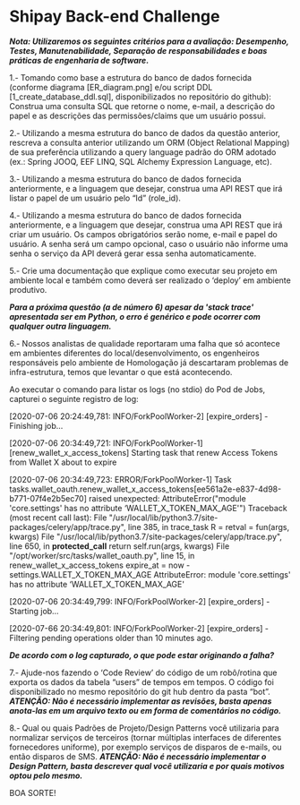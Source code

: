 # Shipay Back-end Challenge

***Nota: Utilizaremos os seguintes critérios para a avaliação: Desempenho, Testes, Manutenabilidade, Separação de responsabilidades e boas práticas de engenharia de software.***

1.- Tomando como base a estrutura do banco de dados fornecida (conforme diagrama [ER_diagram.png] e/ou script DDL [1_create_database_ddl.sql], disponibilizados no repositório do github): Construa uma consulta SQL que retorne o nome, e-mail, a descrição do papel e as descrições das permissões/claims que um usuário possui.

2.- Utilizando a mesma estrutura do banco de dados da questão anterior, rescreva a consulta anterior utilizando um ORM (Object Relational Mapping) de sua preferência utilizando a query language padrão do ORM adotado (ex.: Spring JOOQ, EEF LINQ, SQL Alchemy Expression Language, etc).

3.- Utilizando a mesma estrutura do banco de dados fornecida anteriormente, e a linguagem que desejar, construa uma API REST que irá listar o papel de um usuário pelo “Id” (role_id).

4.- Utilizando a mesma estrutura do banco de dados fornecida anteriormente, e a linguagem que desejar, construa uma API REST que irá criar um usuário. Os campos obrigatórios serão nome, e-mail e papel do usuário. A senha será um campo opcional, caso o usuário não informe uma senha o serviço da API deverá gerar essa senha automaticamente.

5.- Crie uma documentação que explique como executar seu projeto em ambiente local e também como deverá ser realizado o ‘deploy’ em ambiente produtivo.

***Para a próxima questão (a de número 6) apesar da 'stack trace' apresentada ser em Python, o erro é genérico e pode ocorrer com qualquer outra linguagem.***

6.- Nossos analistas de qualidade reportaram uma falha que só acontece em ambientes diferentes do local/desenvolvimento, os engenheiros responsáveis pelo ambiente de Homologação já descartaram problemas de infra-estrutura, temos que levantar o que está acontecendo.

Ao executar o comando para listar os logs (no stdio) do Pod de Jobs, capturei o seguinte registro de log:

[2020-07-06 20:24:49,781: INFO/ForkPoolWorker-2] [expire_orders] - Finishing job…

[2020-07-06 20:34:49,721: INFO/ForkPoolWorker-1] [renew_wallet_x_access_tokens] Starting task that renew Access Tokens from Wallet X about to expire

[2020-07-06 20:34:49,723: ERROR/ForkPoolWorker-1] Task tasks.wallet_oauth.renew_wallet_x_access_tokens[ee561a2e-e837-4d98-b771-07f4e2b5ec70] raised unexpected: AttributeError("module 'core.settings' has no attribute ‘WALLET_X_TOKEN_MAX_AGE'")
Traceback (most recent call last):
  File "/usr/local/lib/python3.7/site-packages/celery/app/trace.py", line 385, in trace_task
    R = retval = fun(args, kwargs)
  File "/usr/local/lib/python3.7/site-packages/celery/app/trace.py", line 650, in __protected_call__
    return self.run(args, kwargs)
  File "/opt/worker/src/tasks/wallet_oauth.py", line 15, in renew_wallet_x_access_tokens
    expire_at = now - settings.WALLET_X_TOKEN_MAX_AGE
AttributeError: module 'core.settings' has no attribute ‘WALLET_X_TOKEN_MAX_AGE'

[2020-07-06 20:34:49,799: INFO/ForkPoolWorker-2] [expire_orders] - Starting job…

[2020-07-66 20:34:49,801: INFO/ForkPoolWorker-2] [expire_orders] - Filtering pending operations older than 10 minutes ago.


***De acordo com o log capturado, o que pode estar originando a falha?***


7.- Ajude-nos fazendo o ‘Code Review’ do código de um robô/rotina que exporta os dados da tabela “users” de tempos em tempos. O código foi disponibilizado no mesmo repositório do git hub dentro da pasta “bot”. ***ATENÇÃO: Não é necessário implementar as revisões, basta apenas anota-las em um arquivo texto ou em forma de comentários no código.***

8.- Qual ou quais Padrões de Projeto/Design Patterns você utilizaria para normalizar serviços de terceiros (tornar múltiplas interfaces de diferentes fornecedores uniforme), por exemplo serviços de disparos de e-mails, ou então disparos de SMS. ***ATENÇÃO: Não é necessário implementar o Design Pattern, basta descrever qual você utilizaria e por quais motivos optou pelo mesmo.***

BOA SORTE!
